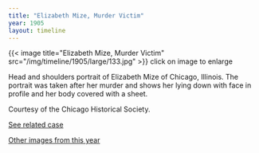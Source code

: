 ```yaml
---
title: "Elizabeth Mize, Murder Victim"
year: 1905
layout: timeline
---
```


{{< image title="Elizabeth Mize, Murder Victim" src="/img/timeline/1905/large/133.jpg" >}}
click on image to enlarge

Head and shoulders portrait of Elizabeth Mize of Chicago, Illinois. The portrait was taken after her murder and shows her lying down with face in profile and her body covered with a sheet. 

Courtesy of the Chicago Historical Society. 

[See related case](/database/1541/)   

[Other images from this year](/historical/timeline/1905)